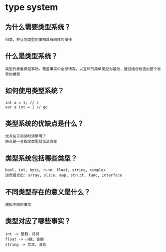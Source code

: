 # type system

## 为什么需要类型系统？

    归类，并让同类型的事物具有同样的操作

## 什么是类型系统？

    类型代表着典型事物，覆盖事实中全部情况，以互斥的简单类型为基础，通过组合制造出整个世界的模型

## 如何使用类型系统？

    int a = 1; // c
    var a int = 1 // go

## 类型系统的优缺点是什么？

    优点在于阅读时清晰明了
    缺点是一旦指定类型就无法改变

## 类型系统包括哪些类型？

    bool, int, byte, rune, float, string, complex
    进而组合出: array, slice, map, struct, func, interface

## 不同类型存在的意义是什么？

    模拟不同的事实

## 类型对应了哪些事实？

    int -> 整数，月份
    float -> 小数，金额
    string -> 文本，消息
